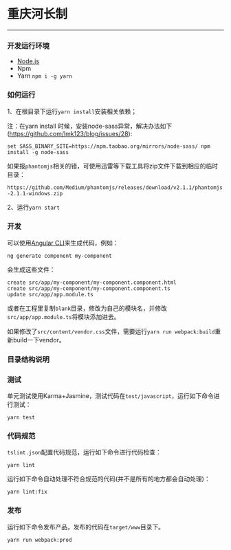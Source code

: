 # 重庆河长制
------
### 开发运行环境
- [Node.js](https://nodejs.org)
- Npm
- Yarn `npm i -g yarn`

### 如何运行
1、在根目录下运行`yarn install`安装相关依赖；

注：在yarn install 时候，安装node-sass异常，解决办法如下(https://github.com/lmk123/blog/issues/28):

`set SASS_BINARY_SITE=https://npm.taobao.org/mirrors/node-sass/ npm install -g node-sass`

如果报`phantomjs`相关的错，可使用迅雷等下载工具将zip文件下载到相应的临时目录：

`https://github.com/Medium/phantomjs/releases/download/v2.1.1/phantomjs-2.1.1-windows.zip`

2、运行`yarn start`

### 开发
可以使用[Angular CLI](https://cli.angular.io/)来生成代码，例如：

    ng generate component my-component

会生成这些文件：

    create src/app/my-component/my-component.component.html
    create src/app/my-component/my-component.component.ts
    update src/app/app.module.ts

或者在工程里复制`blank`目录，修改为自己的模块名，并修改`src/app/app.module.ts`将模块添加进去。

如果修改了`src/content/vendor.css`文件，需要运行`yarn run webpack:build`重新build一下vendor。

### 目录结构说明

### 测试
单元测试使用Karma+Jasmine，测试代码在`test/javascript`，运行如下命令进行测试：

    yarn test

### 代码规范
`tslint.json`配置代码规范，运行如下命令进行代码检查：

    yarn lint

运行如下命令自动处理不符合规范的代码(并不是所有的地方都会自动处理)：

    yarn lint:fix
    
### 发布
运行如下命令发布产品，发布的代码在`target/www`目录下。
    
    yarn run webpack:prod

